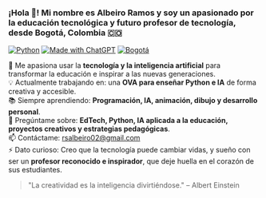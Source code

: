 ### ¡Hola 👋! Mi nombre es Albeiro Ramos y soy un apasionado por la educación tecnológica y futuro profesor de tecnología, desde Bogotá, Colombia 🇨🇴
[![Python](https://img.shields.io/badge/Python-3.12+-yellow?style=for-the-badge&logo=python&logoColor=white&labelColor=101010)](https://python.org)
[![Made with ChatGPT](https://img.shields.io/badge/Made_with-ChatGPT-10a37f?style=for-the-badge&logo=openai&logoColor=white&labelColor=101010)](https://openai.com/chatgpt)
[![Bogotá](https://img.shields.io/badge/Based_in-Bogotá-ff5733?style=for-the-badge&logo=googlemaps&logoColor=white&labelColor=101010)](https://www.google.com/maps/place/Bogotá)


🚀 Me apasiona usar la **tecnología y la inteligencia artificial** para transformar la educación e inspirar a las nuevas generaciones.  
💡 Actualmente trabajando en: una **OVA para enseñar Python e IA** de forma creativa y accesible.  
📚 Siempre aprendiendo: **Programación, IA, animación, dibujo y desarrollo personal**.  
💬 Pregúntame sobre: **EdTech, Python, IA aplicada a la educación, proyectos creativos y estrategias pedagógicas**.  
📫 Contáctame: rsalbeiro02@gmail.com  
⚡ Dato curioso: Creo que la tecnología puede cambiar vidas, y sueño con ser un **profesor reconocido e inspirador**, que deje huella en el corazón de sus estudiantes.

> "La creatividad es la inteligencia divirtiéndose." – Albert Einstein
